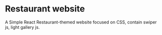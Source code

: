 # Restaurant website

A Simple React Restaurant-themed website focused on CSS, contain
swiper js, light gallery js.

